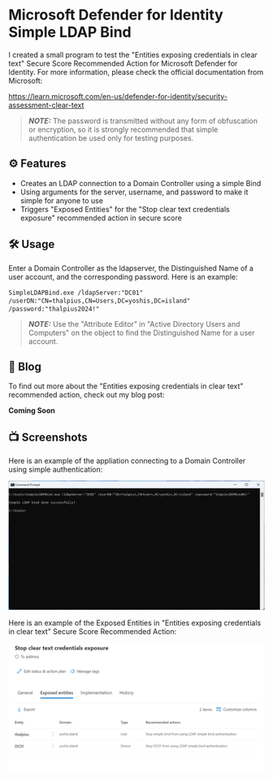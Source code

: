 # Microsoft Defender for Identity Simple LDAP Bind

I created a small program to test the "Entities exposing credentials in clear text" Secure Score Recommended Action for Microsoft Defender for Identity. For more information, please check the official documentation from Microsoft:

https://learn.microsoft.com/en-us/defender-for-identity/security-assessment-clear-text

> **_NOTE:_** The password is transmitted without any form of obfuscation or encryption, so it is strongly recommended that simple authentication be used only for testing purposes.

## ⚙️ Features

- Creates an LDAP connection to a Domain Controller using a simple Bind
- Using arguments for the server, username, and password to make it simple for anyone to use
- Triggers "Exposed Entities" for the "Stop clear text credentials exposure" recommended action in secure score

## 🛠️ Usage

Enter a Domain Controller as the ldapserver, the Distinguished Name of a user account, and the corresponding password. Here is an example:
````
SimpleLDAPBind.exe /ldapServer:"DC01" /userDN:"CN=thalpius,CN=Users,DC=yoshis,DC=island" /password:"thalpius2024!"
````

> **_NOTE:_** Use the "Attribute Editor" in "Active Directory Users and Computers" on the object to find the Distinguished Name for a user account.

## 📄 Blog

To find out more about the "Entities exposing credentials in clear text" recommended action, check out my blog post:

**Coming Soon**

## 📺 Screenshots
Here is an example of the appliation connecting to a Domain Controller using simple authentication:

![Alt text](/Screenshots/MicrosoftDefenderForIdentitySimpleLDAPBind01.png?raw=true "Microsoft Defender for Identity Simple LDAP Bind")

Here is an example of the Exposed Entities in "Entities exposing credentials in clear text" Secure Score Recommended Action:

![Alt text](/Screenshots/MicrosoftDefenderForIdentitySimpleLDAPBind02.png?raw=true "Microsoft Defender for Identity Exposed Entities")
